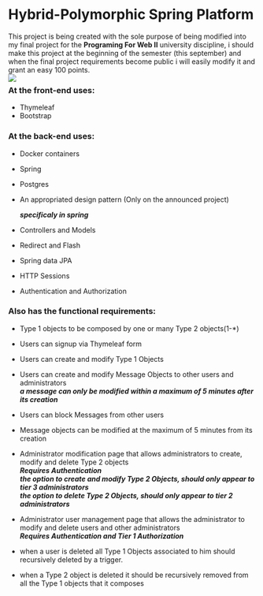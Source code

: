 # Hybrid-Polymorphic Spring Platform

This project is being created with the sole purpose of being modified into my final project for the __Programing For Web II__ university discipline, i should   make this project at the beginning of the semester (this september) and when the final project requirements become public i will easily modify it and grant an easy 100 points.
<br />
<img src="https://c.tenor.com/gKpWG8u-u2QAAAAi/evil-evil-pepe.gif" style="float: left; margin-right: 10px;" />

### At the front-end uses:

 - Thymeleaf
 - Bootstrap
 
### At the back-end uses:

  - Docker containers
  - Spring
  - Postgres
  - An appropriated design pattern (Only on the announced project)
    
    <strong>_specificaly in spring_</strong>
 
  - Controllers and Models
  - Redirect and Flash
  - Spring data JPA
  - HTTP Sessions
  - Authentication and Authorization
  
### Also has the functional requirements:
 
  - Type 1 objects to be composed by one or many Type 2 objects(1-*)
  
  - Users can signup via Thymeleaf form
  
  - Users can create and modify Type 1 Objects
  
  - Users can create and modify Message Objects to other users and administrators
   <br /><strong>_a message can only be modified within a maximum of 5 minutes after its creation_</strong>
  
  - Users can block Messages from other users
  
  - Message objects can be modified at the maximum of 5 minutes from its creation
    
  - Administrator modification page that allows administrators to create, modify and delete Type 2 objects 
  <br /><strong>_Requires Authentication 
  <br />the option to create and modify Type 2 Objects, should only appear to tier 3 administrators
  <br />the option to delete Type 2 Objects, should only appear to tier 2 administrators_</strong>
  
  - Administrator user management page that allows the administrator to modify and delete users and other administrators
  <br /><strong>_Requires Authentication and Tier 1 Authorization_</strong>
  
  - when a user is deleted all Type 1 Objects associated to him should recursively deleted by a trigger.
  
  - when a Type 2 object is deleted it should be recursively removed from all the Type 1 objects that it composes
  
